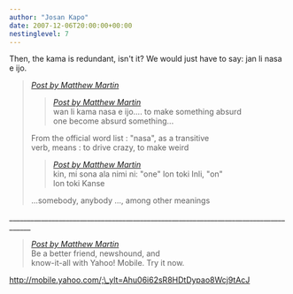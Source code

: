 ```yaml
---
author: "Josan Kapo"
date: 2007-12-06T20:00:00+00:00
nestinglevel: 7
---
```

Then, the kama is redundant, isn't it? We would just have to say: jan li nasa e ijo.  

> [_Post by Matthew Martin_](/jvGipRwT/new-england-li-seme-lon-toki-pona#post16)  
> 
> > [_Post by Matthew Martin_](/jvGipRwT/new-england-li-seme-lon-toki-pona#post16)  
> > wan li kama nasa e ijo.... to make something absurd  
> > one become absurd something...  
> > 
> 
> From the official word list : "nasa", as a transitive  
> verb, means : to drive crazy, to make weird  
> 
> > [_Post by Matthew Martin_](/jvGipRwT/new-england-li-seme-lon-toki-pona#post16)  
> > kin, mi sona ala nimi ni: "one" lon toki Inli, "on"  
> > lon toki Kanse  
> > 
> 
> ...somebody, anybody ..., among other meanings  
> 

\_\_\_\_\_\_\_\_\_\_\_\_\_\_\_\_\_\_\_\_\_\_\_\_\_\_\_\_\_\_\_\_\_\_\_\_\_\_\_\_\_\_\_\_\_\_\_\_\_\_\_\_\_\_\_\_\_\_\_\_\_\_\_\_\_\_\_\_\_\_\_\_\_\_\_\_\_\_\_\_\_\_\_\_  

> [_Post by Matthew Martin_](/jvGipRwT/new-england-li-seme-lon-toki-pona#post16)  
> Be a better friend, newshound, and  
> know-it-all with Yahoo! Mobile. Try it now.  
> 

http://mobile.yahoo.com/;\_ylt=Ahu06i62sR8HDtDypao8Wcj9tAcJ